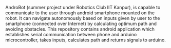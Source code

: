 AndroBot (summer project under Robotics Club IIT Kanpur), is capable to communicate to the user through android smartphone mounted on the robot. It can navigate autonomously based on inputs given by user to the smartphone (connected over Internet) by calculating optimum path and avoiding obstacles.
This repository contains android application which establishes serial communication between phone and arduino microcontroller, takes inputs, calculates path and returns signals to arduino.
